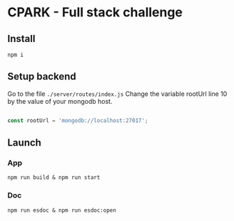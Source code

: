 # CPARK - Full stack challenge

## Install

`npm i`

## Setup backend

Go to the file `./server/routes/index.js`
Change the variable rootUrl line 10 by the value of your mongodb host.

```js

const rootUrl = 'mongodb://localhost:27017';

```

## Launch
### App

`npm run build & npm run start`

### Doc

`npm run esdoc & npm run esdoc:open`